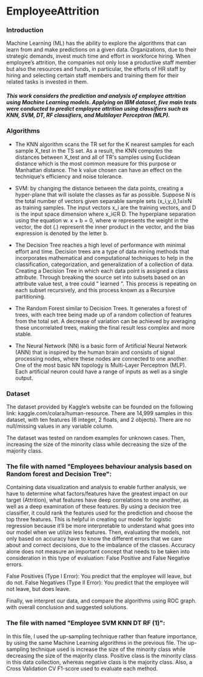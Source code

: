 # EmployeeAttrition

### Introduction
Machine Learning (ML) has the ability to explore the algorithms that can learn from and make predictions on a given data. Organizations, due to their strategic demands, invest much time and effort in workforce hiring. When employee’s attrition, the companies not only lose a productive staff member but also the resources and funds, in particular, the efforts of HR staff by hiring and selecting certain staff members and training them for their related tasks is invested in them. 

##### This work considers the prediction and analysis of employee attrition using Machine Learning models. Applying on IBM dataset, five main tests were conducted to predict employee attrition using classifiers such as KNN, SVM, DT, RF classifiers, and Multilayer Perceptron (MLP). 

### Algorithms
* The KNN algorithm scans the TR set for the K nearest samples for each sample X_test in the TS set. As a result, the KNN computes the distances between X_test and all of TR's samples using Euclidean distance which is the most common measure for this purpose or Manhattan distance. The k value chosen can have an effect on the technique's efficiency and noise tolerance.

* SVM: by changing the distance between the data points, creating a hyper-plane that will isolate the classes as far as possible. Suppose N is the total number of vectors given separable sample sets (x_i,y_i),1≤i≤N as training samples. The input vectors x_i are the training vectors, and D is the input space dimension where x_i∈R D. The hyperplane separation using the equation w. x + b = 0, where w represents the weight in the vector, the dot (.) represent the inner product in the vector, and the bias expression is denoted by the letter b.
* The Decision Tree reaches a high level of performance with minimal effort and time. Decision trees are a type of data mining methods that incorporates mathematical and computational techniques to help in the classification, categorization, and generalization of a collection of data. Creating  a Decision Tree in which each data point is assigned a class attribute. Through breaking the source set into subsets based on an attribute value test, a tree could " learned ". This process is repeating on each subset recursively, and this process known as a Recursive partitioning.
* The Random Forest similar to Decision Trees. It generates a forest of trees, with each tree being made up of a random collection of features from the total set. A decrease of variation can be achieved by averaging these uncorrelated trees, making the final result less complex and more stable. 
* The Neural Network (NN) is a basic form of Artificial Neural Network (ANN) that is inspired by the human brain and consists of signal processing nodes, where these nodes are connected to one another. One of the most basic NN topology is Multi-Layer Perceptron (MLP). Each artificial neuron could have a range of inputs as well as a single output.
 
### Dataset
The dataset provided by Kaggle’s website can be founded on the following link:  kaggle.com/colara/human-resource.
There are 14,999 samples in this dataset, with ten features (6 integer, 2 floats, and 2 objects). There are no null/missing values in any variable column.

The dataset was tested on random examples for unknown cases. Then, increasing the size of the minority class while decreasing the size of the majority class. 

### The file with named "Employees behaviour analysis based on Random forest and Decision Tree":
Containing data visualization and analysis to enable further analysis, we have to determine what factors/features have the greatest impact on our target (Attrition), what features have deep correlations to one another, as well as a deep examination of these features. By using a decision tree classifier, it could rank the features used for the prediction and choose the top three features. This is helpful in creating our model for logistic regression because it’ll be more interpretable to understand what goes into our model when we utilize less features.
Then, evaluating the models, not only based on accuracy have to know the different errors that we care about and correct decisions, due to the imbalance of the classes. Accuracy alone does not measure an important concept that needs to be taken into consideration in this type of evaluation: False Positive and False Negative errors. 

False Positives (Type I Error): You predict that the employee will leave, but do not.
False Negatives (Type II Error): You predict that the employee will not leave, but does leave.

Finally, we interpret our data, and compare the algorithms using ROC graph. with overall conclusion and suggested solutions.

### The file with named "Employee  SVM KNN DT RF (1)":
In this file, I used the up-sampling technique rather than feature importance, by using the same Machine Learning algorithms in the previous file. The up-sampling technique used is  increase the size of the minority class while decreasing the size of the majority class. Positive class is the minority class in this data collection, whereas negative class is the majority class. Also, a Cross Validation CV F1-score used to evaluate each method. 




